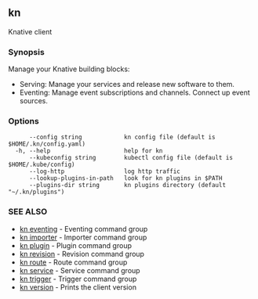 ## kn

Knative client

### Synopsis

Manage your Knative building blocks:

* Serving: Manage your services and release new software to them.
* Eventing: Manage event subscriptions and channels. Connect up event sources.

### Options

```
      --config string            kn config file (default is $HOME/.kn/config.yaml)
  -h, --help                     help for kn
      --kubeconfig string        kubectl config file (default is $HOME/.kube/config)
      --log-http                 log http traffic
      --lookup-plugins-in-path   look for kn plugins in $PATH
      --plugins-dir string       kn plugins directory (default "~/.kn/plugins")
```

### SEE ALSO

* [kn eventing](kn_eventing.md)	 - Eventing command group
* [kn importer](kn_importer.md)	 - Importer command group
* [kn plugin](kn_plugin.md)	 - Plugin command group
* [kn revision](kn_revision.md)	 - Revision command group
* [kn route](kn_route.md)	 - Route command group
* [kn service](kn_service.md)	 - Service command group
* [kn trigger](kn_trigger.md)	 - Trigger command group
* [kn version](kn_version.md)	 - Prints the client version

